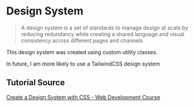 # Design System

> A design system is a set of standards to manage design at scale by reducing redundancy while creating a shared language and visual consistency across different pages and channels

This design system was created using custom utility classes.

In future, I am more likely to use a TailwindCSS design system

## Tutorial Source

[Create a Design System with CSS - Web Development Course](https://www.youtube.com/watch?v=lRaL-8qZ0mM&t=15s)


